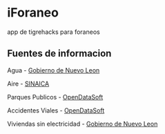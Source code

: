 # iForaneo
app de tigrehacks para foraneos

## Fuentes de informacion

Agua - [Gobierno de Nuevo Leon](http://datos.nl.gob.mx/n-l-poblacion-en-viviendas-con-acceso-a-servicios-de-agua-potable-por-municipio/)

Aire - [SINAICA](https://sinaica.inecc.gob.mx/)

Parques Publicos - [OpenDataSoft](https://nuevoleon.opendatasoft.com/explore/?sort=modified&refine.theme=Planificaci%C3%B3n+espacial,+planificaci%C3%B3n+urbana,+edificios,+equipamientos+y+vivienda&refine.keyword=Parques+p%C3%BAblicos)

Accidentes Viales - [OpenDataSoft](https://nuevoleon.opendatasoft.com/explore/?sort=modified&refine.keyword=Accidentes+viales)

Viviendas sin electricidad - [Gobierno de Nuevo Leon](http://datos.nl.gob.mx/n-l-viviendas-con-acceso-a-electricidad-por-municipio/)
